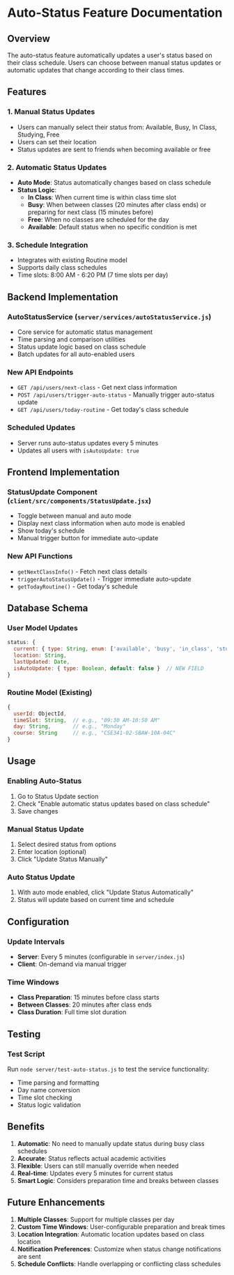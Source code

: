 # Auto-Status Feature Documentation

## Overview
The auto-status feature automatically updates a user's status based on their class schedule. Users can choose between manual status updates or automatic updates that change according to their class times.

## Features

### 1. Manual Status Updates
- Users can manually select their status from: Available, Busy, In Class, Studying, Free
- Users can set their location
- Status updates are sent to friends when becoming available or free

### 2. Automatic Status Updates
- **Auto Mode**: Status automatically changes based on class schedule
- **Status Logic**:
  - **In Class**: When current time is within class time slot
  - **Busy**: When between classes (20 minutes after class ends) or preparing for next class (15 minutes before)
  - **Free**: When no classes are scheduled for the day
  - **Available**: Default status when no specific condition is met

### 3. Schedule Integration
- Integrates with existing Routine model
- Supports daily class schedules
- Time slots: 8:00 AM - 6:20 PM (7 time slots per day)

## Backend Implementation

### AutoStatusService (`server/services/autoStatusService.js`)
- Core service for automatic status management
- Time parsing and comparison utilities
- Status update logic based on class schedule
- Batch updates for all auto-enabled users

### New API Endpoints
- `GET /api/users/next-class` - Get next class information
- `POST /api/users/trigger-auto-status` - Manually trigger auto-status update
- `GET /api/users/today-routine` - Get today's class schedule

### Scheduled Updates
- Server runs auto-status updates every 5 minutes
- Updates all users with `isAutoUpdate: true`

## Frontend Implementation

### StatusUpdate Component (`client/src/components/StatusUpdate.jsx`)
- Toggle between manual and auto mode
- Display next class information when auto mode is enabled
- Show today's schedule
- Manual trigger button for immediate auto-update

### New API Functions
- `getNextClassInfo()` - Fetch next class details
- `triggerAutoStatusUpdate()` - Trigger immediate auto-update
- `getTodayRoutine()` - Get today's schedule

## Database Schema

### User Model Updates
```javascript
status: {
  current: { type: String, enum: ['available', 'busy', 'in_class', 'studying', 'free'] },
  location: String,
  lastUpdated: Date,
  isAutoUpdate: { type: Boolean, default: false }  // NEW FIELD
}
```

### Routine Model (Existing)
```javascript
{
  userId: ObjectId,
  timeSlot: String,  // e.g., "09:30 AM-10:50 AM"
  day: String,       // e.g., "Monday"
  course: String     // e.g., "CSE341-02-SBAW-10A-04C"
}
```

## Usage

### Enabling Auto-Status
1. Go to Status Update section
2. Check "Enable automatic status updates based on class schedule"
3. Save changes

### Manual Status Update
1. Select desired status from options
2. Enter location (optional)
3. Click "Update Status Manually"

### Auto Status Update
1. With auto mode enabled, click "Update Status Automatically"
2. Status will update based on current time and schedule

## Configuration

### Update Intervals
- **Server**: Every 5 minutes (configurable in `server/index.js`)
- **Client**: On-demand via manual trigger

### Time Windows
- **Class Preparation**: 15 minutes before class starts
- **Between Classes**: 20 minutes after class ends
- **Class Duration**: Full time slot duration

## Testing

### Test Script
Run `node server/test-auto-status.js` to test the service functionality:
- Time parsing and formatting
- Day name conversion
- Time slot checking
- Status logic validation

## Benefits

1. **Automatic**: No need to manually update status during busy class schedules
2. **Accurate**: Status reflects actual academic activities
3. **Flexible**: Users can still manually override when needed
4. **Real-time**: Updates every 5 minutes for current status
5. **Smart Logic**: Considers preparation time and breaks between classes

## Future Enhancements

1. **Multiple Classes**: Support for multiple classes per day
2. **Custom Time Windows**: User-configurable preparation and break times
3. **Location Integration**: Automatic location updates based on class location
4. **Notification Preferences**: Customize when status change notifications are sent
5. **Schedule Conflicts**: Handle overlapping or conflicting class schedules
